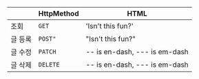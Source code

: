 |                |HttpMethod                          |HTML                         |
|----------------|-------------------------------|-----------------------------|
|조회			 |`GET`            |'Isn't this fun?'            |
|글 등록          |`POST"`            |"Isn't this fun?"            |
|글 수정          |`PATCH`			|-- is en-dash, --- is em-dash|
|글 삭제          |`DELETE`			|-- is en-dash, --- is em-dash|
